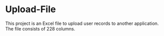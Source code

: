 # Upload-File

This project is an Excel file to upload user records to another application.
The file consists of 228 columns.
